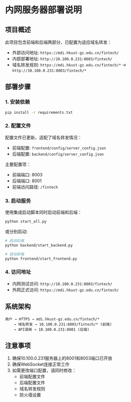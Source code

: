 # 内网服务器部署说明

## 项目概述

此项目包含前端和后端两部分，已配置为适应域名转发：
- 外部访问地址: `https://mdi.hkust-gz.edu.cn/fintech/`
- 内部部署地址: `http://10.100.0.231:8003/fintech/`
- 域名转发规则: `https://mdi.hkust-gz.edu.cn/fintech/*` → `http://10.100.0.231:8003/fintech/*`

## 部署步骤

### 1. 安装依赖

```bash
pip install -r requirements.txt
```

### 2. 配置文件

配置文件已更新，适配了域名转发情况：
- 前端配置: `frontend/config/server_config.json`
- 后端配置: `backend/config/server_config.json`

主要配置项：
- 前端端口: 8003
- 后端端口: 8001
- 前端访问路径: `/fintech`

### 3. 启动服务

使用集成启动脚本同时启动前端和后端：

```bash
python start_all.py
```

或分别启动:

```bash
# 启动后端
python backend/start_backend.py

# 启动前端
python frontend/start_frontend.py
```

### 4. 访问地址

- 内网测试访问: `http://10.100.0.231:8003/fintech/`
- 外网正式访问: `https://mdi.hkust-gz.edu.cn/fintech/`

## 系统架构

```
用户 → HTTPS → mdi.hkust-gz.edu.cn/fintech/* 
    → 域名转发 → 10.100.0.231:8003/fintech/* (前端)
    → API调用 → 10.100.0.231:8001 (后端)
```

## 注意事项

1. 确保10.100.0.231服务器上的8001和8003端口已开放
2. 确保WebSocket连接正常工作
3. 如需更改端口配置，请同时修改：
   - 前端配置文件
   - 后端配置文件
   - 域名转发规则
   - 防火墙设置 